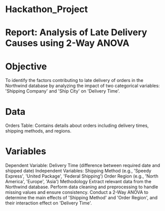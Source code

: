 # Hackathon_Project
# Report: Analysis of Late Delivery Causes using 2-Way ANOVA
# Objective
To identify the factors contributing to late delivery of orders in the Northwind database by analyzing the impact of two categorical variables: 'Shipping Company' and 'Ship City' on 'Delivery Time'.

# Data
Orders Table: Contains details about orders including delivery times, shipping methods, and regions.
# Variables
Dependent Variable: Delivery Time (difference between required date and shipped date)
Independent Variables:
Shipping Method (e.g., 'Speedy Express', 'United Package', 'Federal Shipping')
Order Region (e.g., 'North America', 'Europe', 'Asia')
Methodology
Extract relevant data from the Northwind database.
Perform data cleaning and preprocessing to handle missing values and ensure consistency.
Conduct a 2-Way ANOVA to determine the main effects of 'Shipping Method' and 'Order Region', and their interaction effect on 'Delivery Time'.
